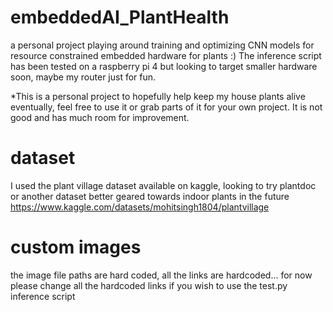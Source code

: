 # embeddedAI_PlantHealth
a personal project playing around training and optimizing CNN models for resource constrained embedded hardware for plants :) The inference script has been tested on a raspberry pi 4 but looking to target smaller hardware soon, maybe my router just for fun.

*This is a personal project to hopefully help keep my house plants alive eventually, feel free to use it or grab parts of it for your own project. It is not good and has much room for improvement. 

# dataset
I used the plant village dataset available on kaggle, looking to try plantdoc or another dataset better geared towards indoor plants in the future 
https://www.kaggle.com/datasets/mohitsingh1804/plantvillage

# custom images
the image file paths are hard coded, all the links are hardcoded... for now 
please change all the hardcoded links if you wish to use the test.py inference script 
